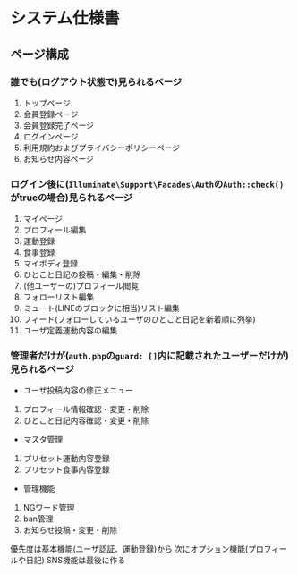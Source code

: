 # システム仕様書

## ページ構成

### 誰でも(ログアウト状態で)見られるページ

1. トップページ
2. 会員登録ページ
3. 会員登録完了ページ
4. ログインページ
5. 利用規約およびプライバシーポリシーページ
6. お知らせ内容ページ

### ログイン後に(`Illuminate\Support\Facades\Auth`の`Auth::check()`がtrueの場合)見られるページ

1. マイページ
2. プロフィール編集
3. 運動登録
4. 食事登録
5. マイボディ登録
6. ひとこと日記の投稿・編集・削除
7. (他ユーザーの)プロフィール閲覧
8. フォローリスト編集
9. ミュート(LINEのブロックに相当)リスト編集
10. フィード(フォローしているユーザのひとこと日記を新着順に列挙)
11. ユーザ定義運動内容の編集

### 管理者だけが(`auth.php`の`guard: []`内に記載されたユーザーだけが)見られるページ

- ユーザ投稿内容の修正メニュー

1. プロフィール情報確認・変更・削除
2. ひとこと日記内容確認・変更・削除

- マスタ管理

1. プリセット運動内容登録
2. プリセット食事内容登録

- 管理機能

1. NGワード管理
2. ban管理
3. お知らせ投稿・変更・削除

優先度は基本機能(ユーザ認証、運動登録)から
次にオプション機能(プロフィールや日記)
SNS機能は最後に作る
